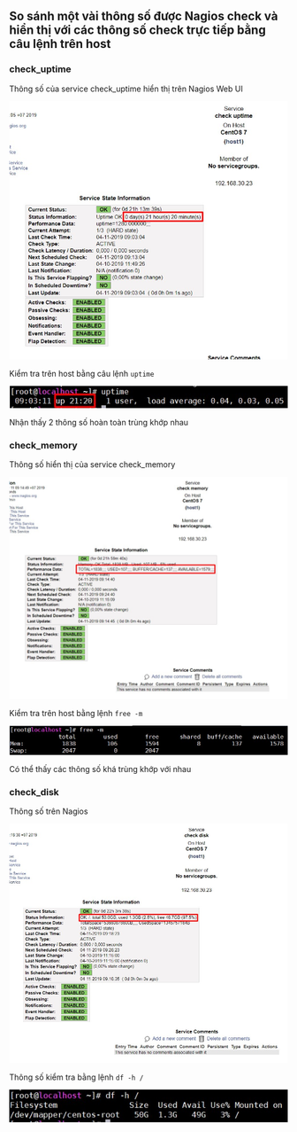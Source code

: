 ## So sánh một vài thông số được Nagios check và hiển thị với các thông số check trực tiếp bằng câu lệnh trên host

### check_uptime

Thông số của service check_uptime hiển thị trên Nagios Web UI

<img src="img/12.jpg">

Kiểm tra trên host bằng câu lệnh `uptime`

<img src="img/13.jpg">

Nhận thấy 2 thông số hoàn toàn trùng khớp nhau

### check_memory

Thông số hiển thị của service check_memory

<img src="img/14.jpg">

Kiểm tra trên host bằng lệnh `free -m`

<img src="img/15.jpg">

Có thể thấy các thông số khá trùng khớp với nhau 

### check_disk

Thông số trên Nagios

<img src="img/16.jpg">

Thông số kiểm tra bằng lệnh `df -h /`

<img src="img/17.jpg">